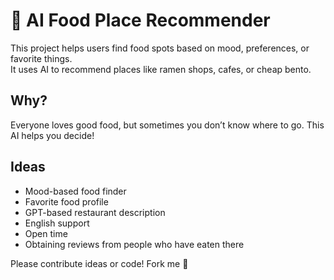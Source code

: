# 🍜 AI Food Place Recommender

This project helps users find food spots based on mood, preferences, or favorite things.  
It uses AI to recommend places like ramen shops, cafes, or cheap bento.

## Why?
Everyone loves good food, but sometimes you don’t know where to go. This AI helps you decide!

## Ideas
- Mood-based food finder
- Favorite food profile
- GPT-based restaurant description
- English support
- Open time
- Obtaining reviews from people who have eaten there

Please contribute ideas or code! Fork me 🙌

